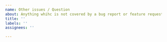```yaml
---
name: Other issues / Question
about: Anything whihc is not covered by a bug report or feature request
title: ''
labels: ''
assignees: ''

---
```



